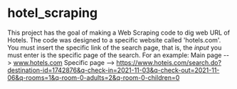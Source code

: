 # hotel_scraping
This project has the goal of making a Web Scraping code to dig web URL of Hotels.
The code was designed to a specific website called 'hotels.com'.
You must insert the specific link of the search page, that is, the *input* you must enter is the specific page of the search.
For an example:
  Main page --> www.hotels.com
  Specific page --> https://www.hoteis.com/search.do?destination-id=1742876&q-check-in=2021-11-03&q-check-out=2021-11-06&q-rooms=1&q-room-0-adults=2&q-room-0-children=0
